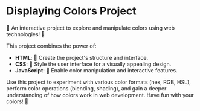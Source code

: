 # Displaying Colors Project

🌈 An interactive project to explore and manipulate colors using web technologies! 🎨

This project combines the power of:

- **HTML**: 🌟 Create the project's structure and interface.
- **CSS**: 🎨 Style the user interface for a visually appealing design.
- **JavaScript**: 🚀 Enable color manipulation and interactive features.

Use this project to experiment with various color formats (hex, RGB, HSL), perform color operations (blending, shading), and gain a deeper understanding of how colors work in web development. Have fun with your colors! 🎉

